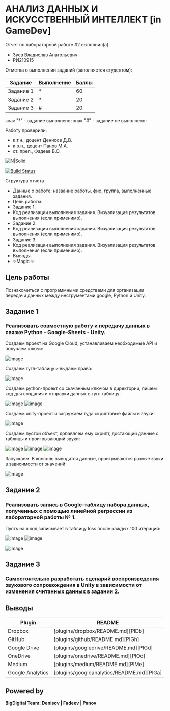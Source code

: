 # АНАЛИЗ ДАННЫХ И ИСКУССТВЕННЫЙ ИНТЕЛЛЕКТ [in GameDev]
Отчет по лабораторной работе #2 выполнил(а):
- Зуев Владислав Анатольевич
- РИ210915

Отметка о выполнении заданий (заполняется студентом):

| Задание | Выполнение | Баллы |
| ------ | ------ | ------ |
| Задание 1 | * | 60 |
| Задание 2 | * | 20 |
| Задание 3 | # | 20 |

знак "*" - задание выполнено; знак "#" - задание не выполнено;

Работу проверили:
- к.т.н., доцент Денисов Д.В.
- к.э.н., доцент Панов М.А.
- ст. преп., Фадеев В.О.

[![N|Solid](https://cldup.com/dTxpPi9lDf.thumb.png)](https://nodesource.com/products/nsolid)

[![Build Status](https://travis-ci.org/joemccann/dillinger.svg?branch=master)](https://travis-ci.org/joemccann/dillinger)

Структура отчета

- Данные о работе: название работы, фио, группа, выполненные задания.
- Цель работы.
- Задание 1.
- Код реализации выполнения задания. Визуализация результатов выполнения (если применимо).
- Задание 2.
- Код реализации выполнения задания. Визуализация результатов выполнения (если применимо).
- Задание 3.
- Код реализации выполнения задания. Визуализация результатов выполнения (если применимо).
- Выводы.
- ✨Magic ✨

## Цель работы
Познакомиться с программными средствами для организации передачи данных между инструментами google, Python и Unity.

## Задание 1
### Реализовать совместную работу и передачу данных в связке Python - Google-Sheets - Unity.

Создаем проект на Google Cloud, устанавливаем необходимые API и получаем ключи: 

![image](https://user-images.githubusercontent.com/49882084/195112762-432c4790-0c4e-4213-afdf-20ed427bef6b.png)


Создаем гугл-таблицу и выдаем права: 

![image](https://user-images.githubusercontent.com/49882084/195113495-ab909d8e-737c-4f0b-a17f-ea420d454a22.png)


Создаем python-проект со скачанным ключом в директории, пишем код для создания и отправки данных в гугл таблицу: 

![image](https://user-images.githubusercontent.com/49882084/195114658-be7aee87-b42d-471b-b24e-7af2f5fa988e.png)
![image](https://user-images.githubusercontent.com/49882084/195115180-e66a8f16-3a64-426d-87a5-caa2b7f53253.png)


Создаем unity-проект и загружаем туда скриптовые файлы и звуки:

![image](https://user-images.githubusercontent.com/49882084/195116435-9267d896-8fb3-431e-b25a-1859e8cbc979.png)


Создаем пустой объект, добавляем ему скрипт, достающий данные с таблицы и проигрывающий звуки:

![image](https://user-images.githubusercontent.com/49882084/195118371-5ff041cc-a410-4b32-8706-a353d541e78d.png)
![image](https://user-images.githubusercontent.com/49882084/195118473-ae7458d3-bbae-47e2-9b83-afabc4f5e545.png)
![image](https://user-images.githubusercontent.com/49882084/195118519-8d344eee-3949-40fd-8cf9-33cfd37c4238.png)


Запускаем. В консоль выводятся данные, проигрываются разные звуки в зависимости от значений:

![image](https://user-images.githubusercontent.com/49882084/195118955-5919bee9-d438-4b22-99e6-5bbe15882a83.png)



## Задание 2
### Реализовать запись в Google-таблицу набора данных, полученных с помощью линейной регрессии из лабораторной работы № 1. 

Пусть наш код записывает в таблицу loss после каждых 100 итераций:

![image](https://user-images.githubusercontent.com/49882084/195157797-023b5b7a-f295-4d06-8288-3899cf72323e.png)
![image](https://user-images.githubusercontent.com/49882084/195157848-817a5b67-0703-4264-9ebe-38c18e4e5374.png)

![image](https://user-images.githubusercontent.com/49882084/195157985-7ddbd995-44eb-401e-a41d-b888cb05780e.png)



## Задание 3
### Самостоятельно разработать сценарий воспроизведения звукового сопровождения в Unity в зависимости от изменения считанных данных в задании 2.



## Выводы



| Plugin | README |
| ------ | ------ |
| Dropbox | [plugins/dropbox/README.md][PlDb] |
| GitHub | [plugins/github/README.md][PlGh] |
| Google Drive | [plugins/googledrive/README.md][PlGd] |
| OneDrive | [plugins/onedrive/README.md][PlOd] |
| Medium | [plugins/medium/README.md][PlMe] |
| Google Analytics | [plugins/googleanalytics/README.md][PlGa] |

## Powered by

**BigDigital Team: Denisov | Fadeev | Panov**
